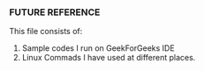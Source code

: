 ### FUTURE REFERENCE

This file consists of:
1) Sample codes I run on GeekForGeeks IDE
2) Linux Commads I have used at different places.

